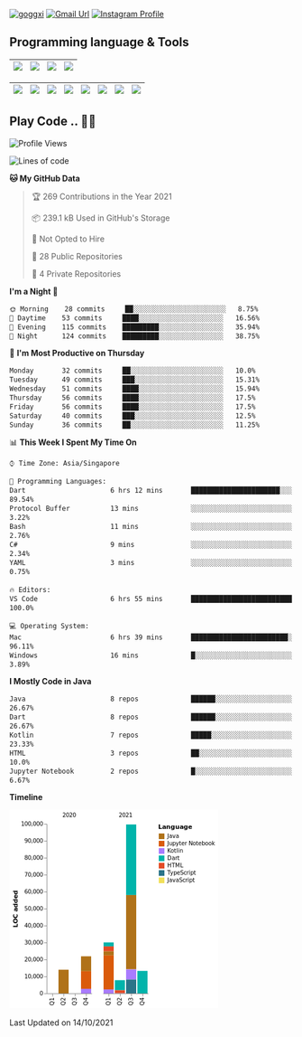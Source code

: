 [![goggxi](https://img.shields.io/badge/Portofolio-Goggxi-orange)](https://goggxi.github.io)
[![Gmail Url](https://img.shields.io/twitter/url?label=Goggxi@gmail.com&logo=gmail&style=social&url=http%3A%2F%2Fmailto%3Acontact.Goggxi@gmail.com)](mailto:Goggxi@gmail.com) [![Instagram Profile](https://img.shields.io/twitter/url?label=moh_rifkan&logo=instagram&style=social&url=https://www.instagram.com/moh_rifkan/)](https://www.instagram.com/moh_rifkan/)

## Programming language & Tools
| [<img src="https://cdn.svgporn.com/logos/java.svg" width="50">]() |[<img src="https://cdn.svgporn.com/logos/kotlin.svg" width="50">]() | [<img src="https://cdn.svgporn.com/logos/dart.svg" width="50">]() | [<img src="https://cdn.svgporn.com/logos/python.svg" width="50">]() |
|---|---|---|---|

| [<img src=https://lh3.googleusercontent.com/6n8UeRbQwQV1TPp1WgpWjciVkO0um_oDNSbnAqvYRCDAebCfv22RkgwPxkwRkV6aNHi98r9gyFsfOT2pbCMCeXBbIp-5vOqSrOnhbw width="50">]() | [<img src="https://cdn.svgporn.com/logos/flutter.svg" width="50">]() | [<img src="https://cdn.svgporn.com/logos/jupyter.svg" width="50">]() | [<img src="https://cdn.svgporn.com/logos/mysql.svg" width="50">]() | <img src="https://cdn.svgporn.com/logos/postgresql.svg" width="50"/> | <img src="https://cdn.svgporn.com/logos/firebase.svg" width="50"/> | <img src="https://cdn.svgporn.com/logos/spring-icon.svg" width="50"/> | <img src="https://cncf-branding.netlify.app/img/projects/grpc/horizontal/color/grpc-horizontal-color.svg" width="50"/>
|-----|----|----|----|----|----|----|----|


## Play Code .. 💬🚀

<!--START_SECTION:waka-->
![Profile Views](http://img.shields.io/badge/Profile%20Views-0-blue)

![Lines of code](https://img.shields.io/badge/From%20Hello%20World%20I%27ve%20Written-186575%20lines%20of%20code-blue)

**🐱 My GitHub Data** 

> 🏆 269 Contributions in the Year 2021
 > 
> 📦 239.1 kB Used in GitHub's Storage 
 > 
> 🚫 Not Opted to Hire
 > 
> 📜 28 Public Repositories 
 > 
> 🔑 4 Private Repositories  
 > 
**I'm a Night 🦉** 

```text
🌞 Morning    28 commits     ██░░░░░░░░░░░░░░░░░░░░░░░   8.75% 
🌆 Daytime    53 commits     ████░░░░░░░░░░░░░░░░░░░░░   16.56% 
🌃 Evening    115 commits    █████████░░░░░░░░░░░░░░░░   35.94% 
🌙 Night      124 commits    █████████░░░░░░░░░░░░░░░░   38.75%

```
📅 **I'm Most Productive on Thursday** 

```text
Monday       32 commits     ██░░░░░░░░░░░░░░░░░░░░░░░   10.0% 
Tuesday      49 commits     ███░░░░░░░░░░░░░░░░░░░░░░   15.31% 
Wednesday    51 commits     ████░░░░░░░░░░░░░░░░░░░░░   15.94% 
Thursday     56 commits     ████░░░░░░░░░░░░░░░░░░░░░   17.5% 
Friday       56 commits     ████░░░░░░░░░░░░░░░░░░░░░   17.5% 
Saturday     40 commits     ███░░░░░░░░░░░░░░░░░░░░░░   12.5% 
Sunday       36 commits     ██░░░░░░░░░░░░░░░░░░░░░░░   11.25%

```


📊 **This Week I Spent My Time On** 

```text
⌚︎ Time Zone: Asia/Singapore

💬 Programming Languages: 
Dart                     6 hrs 12 mins       ██████████████████████░░░   89.54% 
Protocol Buffer          13 mins             ░░░░░░░░░░░░░░░░░░░░░░░░░   3.22% 
Bash                     11 mins             ░░░░░░░░░░░░░░░░░░░░░░░░░   2.76% 
C#                       9 mins              ░░░░░░░░░░░░░░░░░░░░░░░░░   2.34% 
YAML                     3 mins              ░░░░░░░░░░░░░░░░░░░░░░░░░   0.75%

🔥 Editors: 
VS Code                  6 hrs 55 mins       █████████████████████████   100.0%

💻 Operating System: 
Mac                      6 hrs 39 mins       ████████████████████████░   96.11% 
Windows                  16 mins             █░░░░░░░░░░░░░░░░░░░░░░░░   3.89%

```

**I Mostly Code in Java** 

```text
Java                     8 repos             ██████░░░░░░░░░░░░░░░░░░░   26.67% 
Dart                     8 repos             ██████░░░░░░░░░░░░░░░░░░░   26.67% 
Kotlin                   7 repos             █████░░░░░░░░░░░░░░░░░░░░   23.33% 
HTML                     3 repos             ██░░░░░░░░░░░░░░░░░░░░░░░   10.0% 
Jupyter Notebook         2 repos             █░░░░░░░░░░░░░░░░░░░░░░░░   6.67%

```


**Timeline**

![Chart not found](https://raw.githubusercontent.com/Goggxi/Goggxi/main/charts/bar_graph.png) 


 Last Updated on 14/10/2021
<!--END_SECTION:waka-->
